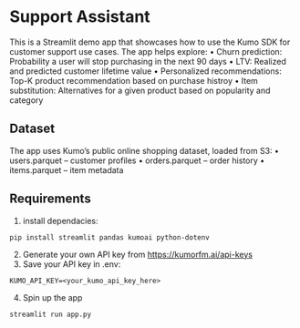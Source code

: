 # Support Assistant 

This is a Streamlit demo app that showcases how to use the Kumo SDK for customer support use cases. The app helps explore:
	•	Churn prediction: Probability a user will stop purchasing in the next 90 days
	•	LTV: Realized and predicted customer lifetime value
	•	Personalized recommendations: Top-K product recommendation based on purchase histroy
	•	Item substitution: Alternatives for a given product based on popularity and category 

## Dataset 
The app uses Kumo’s public online shopping dataset, loaded from S3:
	•	users.parquet – customer profiles
	•	orders.parquet – order history
	•	items.parquet – item metadata

## Requirements
1. install dependacies: 
```
pip install streamlit pandas kumoai python-dotenv
```
2. Generate your own API key from https://kumorfm.ai/api-keys
3. Save your API key in .env:
```
KUMO_API_KEY=<your_kumo_api_key_here>
```
4. Spin up the app
```
streamlit run app.py
```